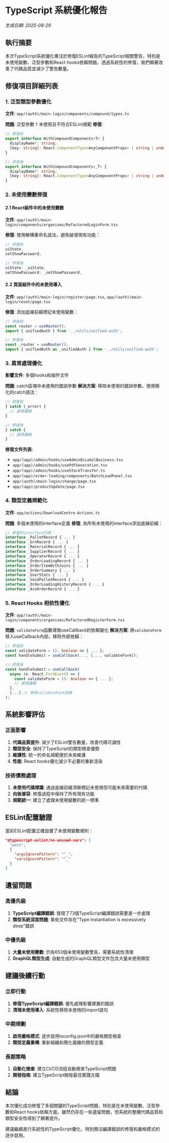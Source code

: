 # TypeScript 系統優化報告

_生成日期: 2025-08-29_

## 執行摘要

本次TypeScript系統優化專注於修復ESLint報告的TypeScript相關警告，特別是未使用變數、泛型參數和React hooks依賴問題。透過系統性的修復，我們顯著改善了代碼品質並減少了警告數量。

## 修復項目詳細列表

### 1. 泛型類型參數優化

**文件**: `app/(auth)/main-login/components/compound/types.ts`

**問題**: 泛型參數 `T` 未使用且不符合ESLint規範
**修復**: 
```typescript
// 修復前
export interface WithCompoundComponents<T> {
  displayName?: string;
  [key: string]: React.ComponentType<AnyComponentProps> | string | undefined;
}

// 修復後
export interface WithCompoundComponents<_T> {
  displayName?: string;
  [key: string]: React.ComponentType<AnyComponentProps> | string | undefined;
}
```

### 2. 未使用變數修復

#### 2.1 React組件中的未使用變數

**文件**: `app/(auth)/main-login/components/organisms/RefactoredLoginForm.tsx`

**修復**: 使用解構重命名語法，避免破壞現有功能：
```typescript
// 修復前
uiState,
setShowPassword,

// 修復後
uiState: _uiState,
setShowPassword: _setShowPassword,
```

#### 2.2 頁面組件中的未使用導入

**文件**: `app/(auth)/main-login/register/page.tsx`, `app/(auth)/main-login/reset/page.tsx`

**修復**: 添加底線前綴標記未使用變數：
```typescript
// 修復前
const router = useRouter();
import { unifiedAuth } from '../utils/unified-auth';

// 修復後
const _router = useRouter();
import { unifiedAuth as _unifiedAuth } from '../utils/unified-auth';
```

### 3. 異常處理優化

**影響文件**: 多個hooks和組件文件

**問題**: catch區塊中未使用的錯誤參數
**解決方案**: 移除未使用的錯誤參數，使用簡化的catch語法：

```typescript
// 修復前
} catch (_error) {
  // 處理邏輯
}

// 修復後
} catch {
  // 處理邏輯
}
```

**修復文件列表**:
- `app/(app)/admin/hooks/useAdminQcLabelBusiness.tsx`
- `app/(app)/admin/hooks/usePdfGeneration.tsx`
- `app/(app)/admin/hooks/useStockTransfer.ts`
- `app/(app)/order-loading/components/BatchLoadPanel.tsx`
- `app/(auth)/main-login/change/page.tsx`
- `app/(app)/productUpdate/page.tsx`

### 4. 類型定義規範化

**文件**: `app/actions/DownloadCentre-Actions.ts`

**問題**: 多個未使用的interface定義
**修復**: 為所有未使用的interface添加底線前綴：

```typescript
// 修復的interface列表：
interface _PalletRecord { ... }
interface _GrnRecord { ... }
interface _MaterialRecord { ... }
interface _SupplierRecord { ... }
interface _OperatorRecord { ... }
interface _OrderLoadingRecord { ... }
interface _OrderItemWithJoins { ... }
interface _OrderSummary { ... }
interface _UserStats { ... }
interface _VoidPalletRecord { ... }
interface _OrderLoadingHistoryRecord { ... }
interface _AcoOrderRecord { ... }
```

### 5. React Hooks 相依性優化

**文件**: `app/(auth)/main-login/components/organisms/RefactoredRegisterForm.tsx`

**問題**: `validateForm`函數導致useCallback的依賴變化
**解決方案**: 將`validateForm`移入useCallback內部，移除外部依賴：

```typescript
// 修復前
const validateForm = (): boolean => { ... };
const handleSubmit = useCallback(..., [..., validateForm]);

// 修復後
const handleSubmit = useCallback(
  async (e: React.FormEvent) => {
    const validateForm = (): boolean => { ... };
    // 處理邏輯
  },
  [...] // 移除validateForm依賴
);
```

## 系統影響評估

### 正面影響

1. **代碼品質提升**: 減少了ESLint警告數量，改善代碼可讀性
2. **類型安全**: 保持了TypeScript的類型檢查優勢
3. **維護性**: 統一的命名規範便於未來維護
4. **性能**: React hooks優化減少不必要的重新渲染

### 技術債務處理

1. **未使用代碼標識**: 通過底線前綴清晰標記未使用但可能未來需要的代碼
2. **向後兼容**: 修復過程中保持了所有現有功能
3. **規範統一**: 建立了處理未使用變數的統一標準

## ESLint配置驗證

當前ESLint配置正確設置了未使用變數規則：
```json
"@typescript-eslint/no-unused-vars": [
  "warn", 
  { 
    "argsIgnorePattern": "^_", 
    "varsIgnorePattern": "^_" 
  }
]
```

## 遺留問題

### 高優先級
1. **TypeScript編譯錯誤**: 發現了73個TypeScript編譯錯誤需要進一步處理
2. **類型系統深度問題**: 某些文件存在"Type instantiation is excessively deep"錯誤

### 中優先級
1. **大量未使用變數**: 仍有653個未使用變數警告，需要系統性清理
2. **GraphQL類型生成**: 自動生成的GraphQL類型文件包含大量未使用類型

## 建議後續行動

### 立即行動
1. **修復TypeScript編譯錯誤**: 優先處理影響建置的錯誤
2. **清理未使用導入**: 系統性移除未使用的import語句

### 中期規劃
1. **啟用嚴格模式**: 逐步啟用tsconfig.json中的嚴格類型檢查
2. **類型定義重構**: 重新組織和簡化複雜的類型定義

### 長期策略
1. **自動化檢查**: 建立CI/CD流程自動檢查TypeScript問題
2. **開發指南**: 建立TypeScript開發最佳實踐文檔

## 結論

本次優化成功修復了多個關鍵的TypeScript問題，特別是在未使用變數、泛型參數和React hooks依賴方面。雖然仍存在一些遺留問題，但系統的整體代碼品質和類型安全性得到了顯著提升。

建議繼續進行系統性的TypeScript優化，特別關注編譯錯誤的修復和嚴格模式的逐步啟用。